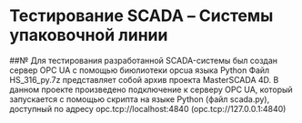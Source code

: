 # Тестирование SCADA – Системы упаковочной линии
##№ Для тестирования разработанной SCADA-системы был создан сервер OPC UA с помощью биюлиотеки opcua языка Python
Файл HS_316_py.7z представляет собой архив проекта MasterSCADA 4D. В данном проекте произведено подключение к серверу OPC UA, который запускается с помощью скрипта на языке Python (файл scada.py), доступный по адресу opc.tcp://localhost:4840 (opc.tcp://127.0.0.1:4840)
